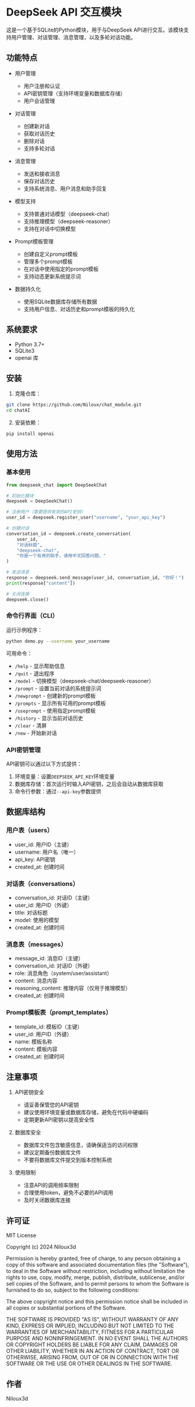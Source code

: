# DeepSeek API 交互模块

这是一个基于SQLite的Python模块，用于与DeepSeek API进行交互。该模块支持用户管理、对话管理、消息管理，以及多轮对话功能。

## 功能特点

- 用户管理
  - 用户注册和认证
  - API密钥管理（支持环境变量和数据库存储）
  - 用户会话管理

- 对话管理
  - 创建新对话
  - 获取对话历史
  - 删除对话
  - 支持多轮对话

- 消息管理
  - 发送和接收消息
  - 保存对话历史
  - 支持系统消息、用户消息和助手回复

- 模型支持
  - 支持普通对话模型（deepseek-chat）
  - 支持推理模型（deepseek-reasoner）
  - 支持在对话中切换模型

- Prompt模板管理
  - 创建自定义prompt模板
  - 管理多个prompt模板
  - 在对话中使用指定的prompt模板
  - 支持动态更新系统提示词

- 数据持久化
  - 使用SQLite数据库存储所有数据
  - 支持用户信息、对话历史和prompt模板的持久化

## 系统要求

- Python 3.7+
- SQLite3
- openai 库

## 安装

1. 克隆仓库：
```bash
git clone https://github.com/Niloux/chat_module.git
cd chatAI
```

2. 安装依赖：
```bash
pip install openai
```

## 使用方法

### 基本使用

```python
from deepseek_chat import DeepSeekChat

# 初始化模块
deepseek = DeepSeekChat()

# 注册用户（需要提供有效的API密钥）
user_id = deepseek.register_user("username", "your_api_key")

# 创建对话
conversation_id = deepseek.create_conversation(
    user_id, 
    "对话标题", 
    "deepseek-chat",
    "你是一个有用的助手，请用中文回答问题。"
)

# 发送消息
response = deepseek.send_message(user_id, conversation_id, "你好！")
print(response["content"])

# 关闭连接
deepseek.close()
```

### 命令行界面（CLI）

运行示例程序：
```bash
python demo.py --username your_username
```

可用命令：
- `/help` - 显示帮助信息
- `/quit` - 退出程序
- `/model` - 切换模型（deepseek-chat/deepseek-reasoner）
- `/prompt` - 设置当前对话的系统提示词
- `/newprompt` - 创建新的prompt模板
- `/prompts` - 显示所有可用的prompt模板
- `/useprompt` - 使用指定prompt模板
- `/history` - 显示当前对话历史
- `/clear` - 清屏
- `/new` - 开始新对话

### API密钥管理

API密钥可以通过以下方式提供：
1. 环境变量：设置`DEEPSEEK_API_KEY`环境变量
2. 数据库存储：首次运行时输入API密钥，之后会自动从数据库获取
3. 命令行参数：通过`--api-key`参数提供

## 数据库结构

### 用户表（users）
- user_id: 用户ID（主键）
- username: 用户名（唯一）
- api_key: API密钥
- created_at: 创建时间

### 对话表（conversations）
- conversation_id: 对话ID（主键）
- user_id: 用户ID（外键）
- title: 对话标题
- model: 使用的模型
- created_at: 创建时间

### 消息表（messages）
- message_id: 消息ID（主键）
- conversation_id: 对话ID（外键）
- role: 消息角色（system/user/assistant）
- content: 消息内容
- reasoning_content: 推理内容（仅用于推理模型）
- created_at: 创建时间

### Prompt模板表（prompt_templates）
- template_id: 模板ID（主键）
- user_id: 用户ID（外键）
- name: 模板名称
- content: 模板内容
- created_at: 创建时间

## 注意事项

1. API密钥安全
   - 请妥善保管您的API密钥
   - 建议使用环境变量或数据库存储，避免在代码中硬编码
   - 定期更新API密钥以提高安全性

2. 数据库安全
   - 数据库文件包含敏感信息，请确保适当的访问权限
   - 建议定期备份数据库文件
   - 不要将数据库文件提交到版本控制系统

3. 使用限制
   - 注意API的调用频率限制
   - 合理使用token，避免不必要的API调用
   - 及时关闭数据库连接

## 许可证

MIT License

Copyright (c) 2024 Niloux3d

Permission is hereby granted, free of charge, to any person obtaining a copy
of this software and associated documentation files (the "Software"), to deal
in the Software without restriction, including without limitation the rights
to use, copy, modify, merge, publish, distribute, sublicense, and/or sell
copies of the Software, and to permit persons to whom the Software is
furnished to do so, subject to the following conditions:

The above copyright notice and this permission notice shall be included in all
copies or substantial portions of the Software.

THE SOFTWARE IS PROVIDED "AS IS", WITHOUT WARRANTY OF ANY KIND, EXPRESS OR
IMPLIED, INCLUDING BUT NOT LIMITED TO THE WARRANTIES OF MERCHANTABILITY,
FITNESS FOR A PARTICULAR PURPOSE AND NONINFRINGEMENT. IN NO EVENT SHALL THE
AUTHORS OR COPYRIGHT HOLDERS BE LIABLE FOR ANY CLAIM, DAMAGES OR OTHER
LIABILITY, WHETHER IN AN ACTION OF CONTRACT, TORT OR OTHERWISE, ARISING FROM,
OUT OF OR IN CONNECTION WITH THE SOFTWARE OR THE USE OR OTHER DEALINGS IN THE
SOFTWARE.

## 作者

Niloux3d
